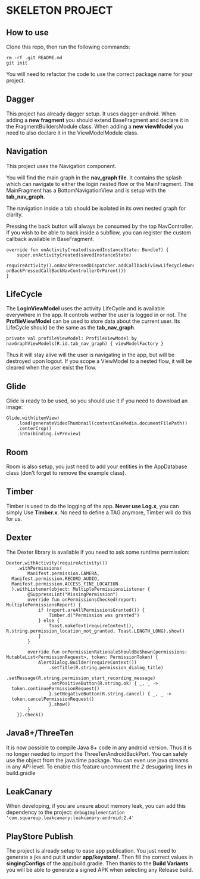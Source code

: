 
# SKELETON PROJECT

## How to use
Clone this repo, then run the following commands:
```
rm -rf .git README.md
git init
```
You will need to refactor the code to use the correct package name for your project.

## Dagger
This project has already dagger setup. It uses dagger-android.
When adding a **new fragment** you should extend BaseFragment and declare it in the FragmentBuildersModule class.
When adding a **new viewModel** you need to also declare it in the ViewModelModule class.

## Navigation
This project uses the Navigation component.

You will find the main graph in the **nav_graph file**. It contains the splash which can navigate to either the login nested flow or the MainFragment.
The MainFragment has a BottomNavigationView and is setup with the **tab_nav_graph**.

The navigation inside a tab should be isolated in its own nested graph for clarity.

Pressing the back button will always be consumed by the top NavController. If you wish to be able to back inside a subflow, you can register the custom callback available in BaseFragment.

```
override fun onActivityCreated(savedInstanceState: Bundle?) {
    super.onActivityCreated(savedInstanceState)
    requireActivity().onBackPressedDispatcher.addCallback(viewLifecycleOwner, onBackPressedCallBackNavControllerOrParent())
}
```

## LifeCycle
The **LoginViewModel** uses the activity LifeCycle and is available everywhere in the app. It controls wether the user is logged in or not.
The **ProfileViewModel** can be used to store data about the current user. Its LifeCycle should be the same as the **tab_nav_graph**.
```
private val profileViewModel: ProfileViewModel by navGraphViewModels(R.id.tab_nav_graph) { viewModelFactory }
```
Thus it will stay alive will the user is navigating in the app, but will be destroyed upon logout.
If you scope a ViewModel to a nested flow, it will be cleared when the user exist the flow.


## Glide
Glide is ready to be used, so you should use it if you need to download an image:
```
Glide.with(itemView)
    .load(generateVideoThumbnail(contestCaseMedia.documentFilePath))
    .centerCrop()
    .into(binding.ivPreview)
```

## Room
Room is also setup, you just need to add your entities in the AppDatabase class (don't forget to remove the example class).

## Timber
Timber is used to do the logging of the app. **Never use Log.x**, you can simply Use **Timber.x**. No need to define a TAG anymore, Timber will do this for us.

## Dexter
The Dexter library is available if you need to ask some runtime permission:
```
Dexter.withActivity(requireActivity())
    .withPermissions(
        Manifest.permission.CAMERA,
  Manifest.permission.RECORD_AUDIO,
  Manifest.permission.ACCESS_FINE_LOCATION
  ).withListener(object: MultiplePermissionsListener {
        @SuppressLint("MissingPermission")
        override fun onPermissionsChecked(report: MultiplePermissionsReport) {
            if (report.areAllPermissionsGranted()) {
                Timber.d("Permission was granted")
            } else {
                Toast.makeText(requireContext(), R.string.permission_location_not_granted, Toast.LENGTH_LONG).show()
            }
        }

        override fun onPermissionRationaleShouldBeShown(permissions: MutableList<PermissionRequest>, token: PermissionToken) {
            AlertDialog.Builder(requireContext())
                .setTitle(R.string.permission_dialog_title)
                .setMessage(R.string.permission_start_recording_message)
                .setPositiveButton(R.string.ok) { _, _ ->
  token.continuePermissionRequest()
                }.setNegativeButton(R.string.cancel) { _, _ ->
  token.cancelPermissionRequest()
                }.show()
        }
    }).check()
```

## Java8+/ThreeTen
It is now possible to compile Java 8+ code in any android version.
Thus it is no longer needed to import the ThreeTenAndroidBackPort. You can safely use the object from the java.time package.
You can even use java streams in any API level.
To enable this feature uncomment the *2* desugaring lines in build.gradle

## LeakCanary
When developing, if you are unsure about memory leak, you can add this dependency to the project:
`debugImplementation 'com.squareup.leakcanary:leakcanary-android:2.4'`

## PlayStore Publish
The project is already setup to ease app publication. You just need to generate a jks and put it under **app/keystore/**. Then fill the correct values in **singingConfigs** of the app/build.gradle. Then thanks to the **Build Variants** you will be able to generate a signed APK when selecting any Release build.
